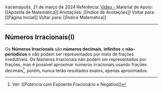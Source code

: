 Iracemápolis, 21 de março de 2024
Referência: [Vídeo - ]()
Material de Apoio: [[Apostila de Matemática]]
Anotações: [[Índice de Anotações]]
Voltar para: [[Página Inicial]]
Voltar para: [[Índice Matemática]]
___________________
## Números Irracionais(I)

Os **Números Irracionais** são **números decimais**, **infinitos** e **não-periódicos** e não podem ser representados por meio de frações irredutíveis.
Os Números Irracionais não podem ser representados por frações, mas é possível aproximar números irracionais usando frações decimais[^1], porém, nunca terão resultados exatos, apenas aproximados.

[^1]: Ver: [[Potencia com Expoente Fracionário e Negativo]]  